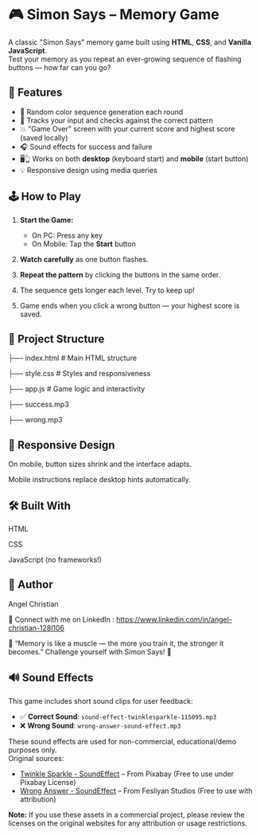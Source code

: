 # 🎮 Simon Says – Memory Game

A classic "Simon Says" memory game built using **HTML**, **CSS**, and **Vanilla JavaScript**.  
Test your memory as you repeat an ever-growing sequence of flashing buttons — how far can you go?

## 🚀 Features

- 🔢 Random color sequence generation each round
- 🧠 Tracks your input and checks against the correct pattern
- 💥 "Game Over" screen with your current score and highest score (saved locally)
- 🎧 Sound effects for success and failure
- 🖥️👆 Works on both **desktop** (keyboard start) and **mobile** (start button)
- 💡 Responsive design using media queries

## 🕹️ How to Play

1. **Start the Game:**
   - On PC: Press any key
   - On Mobile: Tap the **Start** button

2. **Watch carefully** as one button flashes.

3. **Repeat the pattern** by clicking the buttons in the same order.

4. The sequence gets longer each level. Try to keep up!

5. Game ends when you click a wrong button — your highest score is saved.

## 📂 Project Structure

├── index.html       # Main HTML structure

├── style.css        # Styles and responsiveness

├── app.js           # Game logic and interactivity

├── success.mp3

├── wrong.mp3

## 📱 Responsive Design

On mobile, button sizes shrink and the interface adapts.

Mobile instructions replace desktop hints automatically.

## 🛠️ Built With

HTML

CSS

JavaScript (no frameworks!)

## 🧠 Author

Angel Christian

🔗 Connect with me on LinkedIn : https://www.linkedin.com/in/angel-christian-128l106

🧠 “Memory is like a muscle — the more you train it, the stronger it becomes.”
Challenge yourself with Simon Says! 💪

## 🔊 Sound Effects

This game includes short sound clips for user feedback:

- ✅ **Correct Sound**: `sound-effect-twinklesparkle-115095.mp3`  
- ❌ **Wrong Sound**: `wrong-answer-sound-effect.mp3`

These sound effects are used for non-commercial, educational/demo purposes only.  
Original sources:

- [Twinkle Sparkle - SoundEffect](https://pixabay.com/sound-effects/sound-effect-twinklesparkle-115095/) – From Pixabay (Free to use under Pixabay License)
- [Wrong Answer - SoundEffect](https://www.fesliyanstudios.com/soundeffects-details.php?id=502) – From Fesliyan Studios (Free to use with attribution)

**Note:** If you use these assets in a commercial project, please review the licenses on the original websites for any attribution or usage restrictions.
